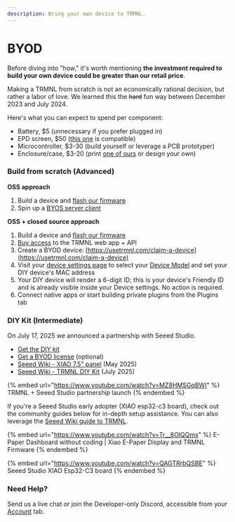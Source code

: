 ```yaml
---
description: Bring your own device to TRMNL.
---
```


# BYOD

Before diving into "how," it's worth mentioning **the investment required to build your own device could be greater than our retail price**.

Making a TRMNL from scratch is not an economically rational decision, but rather a labor of love. We learned this the ~~hard~~ fun way between December 2023 and July 2024.

Here's what you can expect to spend per component:

* Battery, $5 (unnecessary if you prefer plugged in)
* EPD screen, $50 ([this one](https://amazon.com/dp/B075R69T93/) is compatible)
* Microcontroller, $3-30 (build yourself or leverage a PCB prototyper)
* Enclosure/case, $3-20 (print [one of ours](https://github.com/usetrmnl/mounts) or design your own)

### Build from scratch (Advanced)

**OSS approach**

1. Build a device and [flash our firmware](https://github.com/usetrmnl/trmnl-firmware)
2. Spin up a [BYOS server client](https://docs.usetrmnl.com/go/diy/byos#implementations)

**OSS + closed source approach**

1. Build a device and [flash our firmware](https://github.com/usetrmnl/trmnl-firmware)
2. [Buy access](https://shop.usetrmnl.com/products/byod) to the TRMNL web app + API
3. Create a BYOD device: [https://usetrmnl.com/claim-a-device](https://usetrmnl.com/claim-a-device)
4. Visit your [device settings page](https://usetrmnl.com/devices/current/edit) to select your [Device Model](https://help.usetrmnl.com/en/articles/11547008-device-model-faq) and set your DIY device's MAC address
5. Your DIY device will render a 6-digit ID; this is your device's Friendly ID and is already visible inside your Device settings. No action is required.
6. Connect native apps or start building private plugins from the Plugins tab

### DIY Kit (Intermediate)

On July 17, 2025 we announced a partnership with Seeed Studio.&#x20;

* [Get the DIY kit](https://www.seeedstudio.com/TRMNL-7-5-Inch-OG-DIY-Kit-p-6481.html)
* [Get a BYOD license](https://shop.usetrmnl.com/products/byod) (optional)
* [Seeed Wiki - XIAO 7.5" panel](https://wiki.seeedstudio.com/xiao_7_5_inch_epaper_panel_with_trmnl/) (May 2025)
* [Seeed Wiki - TRMNL DIY Kit](https://wiki.seeedstudio.com/trmnl_7inch5_diy_kit_main_page/) (July 2025)

{% embed url="https://www.youtube.com/watch?v=MZ8HMSGqBWI" %}
TRMNL + Seeed Studio partnership launch
{% endembed %}

If you're a Seeed Studio early adopter (XIAO esp32-c3 board), check out the community guides below for in-depth setup assistance. You can also leverage the [Seeed Wiki guide to TRMNL](https://wiki.seeedstudio.com/xiao_7_5_inch_epaper_panel_with_trmnl/).

{% embed url="https://www.youtube.com/watch?v=Tr__8OlQQms" %}
E-Paper Dashboard without coding | Xiao E-Paper Display and TRMNL Firmware
{% endembed %}

{% embed url="https://www.youtube.com/watch?v=QAGTRrbQSBE" %}
Seeed Studio XIAO Esp32-C3 board
{% endembed %}

### Need Help?

Send us a live chat or join the Developer-only Discord, accessible from your [Account](https://usetrmnl.com/account) tab.
